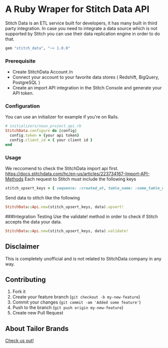 A Ruby Wraper for Stitch Data API
===================


Stitch Data is an ETL service built for developers, it has many built in third party integration.
In case you need to integrate a data source which is not supported by Stitch you can use their data replication engine
in order to do that.

```rb
gem "stitch_data", "~> 1.0.0"
```

### Prerequisite
- Create StitchData Account /n
- Connect your account to your favorite data stores ( Redshift, BigQuery, PostgreSQL ) <br/>
- Create an import API integration in the Stitch Console and generate your API token. <br/>

### Configuration
You can use an initializer for example if you're on Rails.
```rb
# initializers/noun_project_api.rb
StitchData.configure do |config|
  config.token = {your api token}
  config.client_id = { your client id }
end
```
### Usage
We reccomend to check the StitchData import api first.
https://docs.stitchdata.com/hc/en-us/articles/223734167-Import-API-Methods
Each request to Stitch must include the following keys
```rb
stitch_upsert_keys = { sequence: :created_at, table_name: :some_table_name, key_names: [:id] }
```
Send data to stitch like the following
```rb
StitchData::Api.new(stitch_upsert_keys, data).upsert!
```

###Integration Testing
Use the validate! method in order to check if Stitch accepts the data your data.
```rb
StitchData::Api.new(stitch_upsert_keys, data).validate!
```

## Disclaimer

This is completely unofficial and is not related to StitchData company in any way.

## Contributing

1. Fork it
2. Create your feature branch (`git checkout -b my-new-feature`)
3. Commit your changes (`git commit -am 'Added some feature'`)
4. Push to the branch (`git push origin my-new-feature`)
5. Create new Pull Request

## About Tailor Brands
[Check us out!](https://www.tailorbrands.com)
